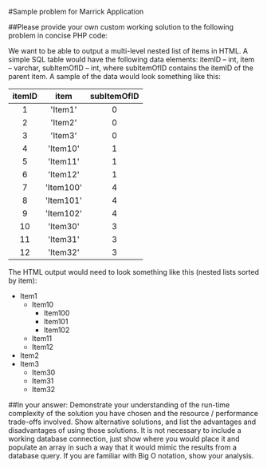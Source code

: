 #Sample problem for Marrick Application

##Please provide your own custom working solution to the following problem in concise PHP code:

We want to be able to output a multi-level nested list of items in HTML. A simple SQL table would have the following data elements: itemID – int, item – varchar, subItemOfID – int, where subItemOfID contains the itemID of the parent item. A sample of the data would look something like this:


| itemID  |     item    | subItemOfID  |
|:-------:|:-----------:|:------------:|
|    1    |   'Item1'   |       0      |  
|    2    |  'Item2'    |       0      |  
|    3    |   'Item3'   |       0      |  
|    4    |   'Item10'  |       1      |  
|    5    |   'Item11'  |       1      |  
|    6    |   'Item12'  |       1      |  
|    7    |  'Item100'  |       4      |  
|    8    |  'Item101'  |       4      |  
|    9    |  'Item102'  |       4      |  
|    10   |   'Item30'  |       3      |  
|    11   |   'Item31'  |       3      |  
|    12   |   'Item32'  |       3      |


The HTML output would need to look something like this (nested lists sorted by item):
* Item1
  * Item10
    * Item100
    * Item101
    * Item102
  * Item11
  * Item12
* Item2
* Item3
  * Item30
  * Item31
  * Item32

##In your answer:
Demonstrate your understanding of the run-time complexity of the solution you have chosen and the resource / performance trade-offs involved.
Show alternative solutions, and list the advantages and disadvantages of using those solutions.
It is not necessary to include a working database connection, just show where you would place it and populate an array in such a way that it would mimic the results from a database query.
If you are familiar with Big O notation, show your analysis.
